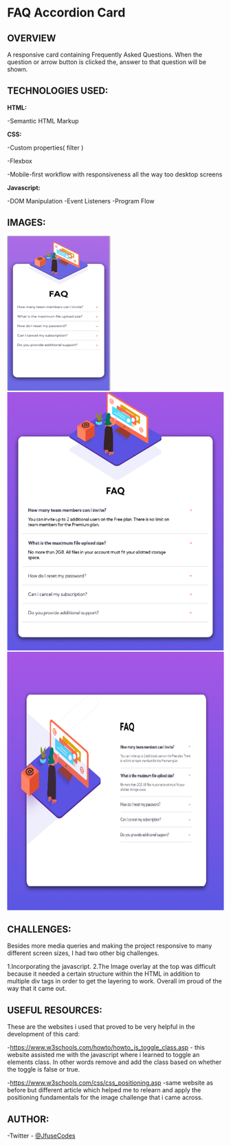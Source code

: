 # FAQ Accordion Card


## OVERVIEW
A responsive card containing Frequently Asked Questions. When the question or arrow button is clicked the, answer to that question will be shown.

## TECHNOLOGIES USED:

<b>HTML:</b>

 -Semantic HTML Markup

<b>CSS:</b>

 -Custom properties( filter )

 -Flexbox

 -Mobile-first workflow with responsiveness all the way too desktop screens

<b>Javascript:</b>

-DOM Manipulation
-Event Listeners
-Program Flow

## IMAGES:

<img src="https://github.com/JfuseCodes/FrontendMentor/blob/main/FAQ%20Accordion%20card/accordion-mobile-design.png" width="240" height="360">
<img src="https://github.com/JfuseCodes/FrontendMentor/blob/main/FAQ%20Accordion%20card/accordion-tablet-design.png"width="600" height="600">
<img src="https://github.com/JfuseCodes/FrontendMentor/blob/main/FAQ%20Accordion%20card/accordion-desktop-design.png"width="600" height="600">


## CHALLENGES:
Besides more media queries and making the project responsive to many different
screen sizes, I had two other big challenges.

1.Incorporating the javascript.
2.The Image overlay at the top was difficult because it needed a certain structure within the HTML in addition to multiple div tags in order to get the layering to work. Overall im proud of the way that it came out.

## USEFUL RESOURCES:
These are the websites i used that proved to be very helpful in the development of this card:

  -https://www.w3schools.com/howto/howto_js_toggle_class.asp
    - this website assisted me with the javascript where i learned to toggle an elements class. In other words remove and add the class based on whether the toggle is false or true.

  -https://www.w3schools.com/css/css_positioning.asp
   -same website as before but different article which helped me to  relearn and apply the positioning fundamentals for the image challenge that i came across.

## AUTHOR:
 -Twitter - [@JfuseCodes](https://www.twitter.com/JfuseCodes)
